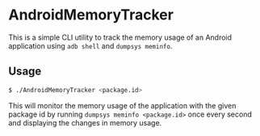 # AndroidMemoryTracker
This is a simple CLI utility to track the memory usage of an Android application using `adb shell` and `dumpsys meminfo`.

## Usage
```bash
$ ./AndroidMemoryTracker <package.id>
```
This will monitor the memory usage of the application with the given package id by running `dumpsys meminfo <package.id>` once every second and displaying the changes in memory usage.